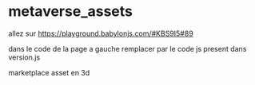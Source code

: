 # metaverse_assets
allez sur 
https://playground.babylonjs.com/#KBS9I5#89


dans le code de la page a gauche 
remplacer par le code js present dans version.js


marketplace asset en 3d


